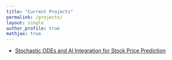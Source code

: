 ```yaml
---
title: "Current Projects"
permalink: /projects/
layout: single
author_profile: true
mathjax: true
---
```



- [Stochastic ODEs and AI Integration for Stock Price Prediction](/projects/ongoing-research-project/)
  


